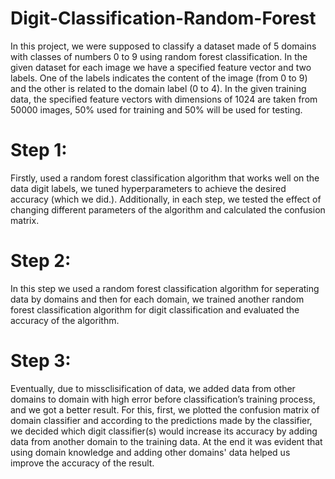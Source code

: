 # Digit-Classification-Random-Forest
In this project, we were supposed to classify a dataset made of 5 domains with classes of numbers 0 to 9 using random forest classification. In the given dataset for each image we have a specified feature vector and two labels. One of the labels indicates the content of the image (from 0 to 9) and the other is related to the domain label (0 to 4). In the given training data, the specified feature vectors with dimensions of 1024 are taken from 50000 images, 50% used for training and 50% will be used for testing.

# Step 1:
Firstly, used a random forest classification algorithm that works well on the data digit labels, we tuned hyperparameters to achieve the desired accuracy (which we did.). Additionally, in each step, we tested the effect of changing different parameters of the algorithm and calculated the confusion matrix.

# Step 2:
In this step we used a random forest classification algorithm for seperating data by domains and then for each domain, we trained another random forest classification algorithm for digit classification and evaluated the accuracy of the algorithm.

# Step 3:
Eventually, due to missclisification of data, we added data from other domains to domain with high error before classification’s training process, and we got a better result. For this, first, we plotted the confusion matrix of domain classifier and according to the predictions made by the classifier, we decided which digit classifier(s) would increase its accuracy by adding data from another domain to the training data. At the end it was evident that using domain knowledge and adding other domains' data helped us improve the accuracy of the result.

